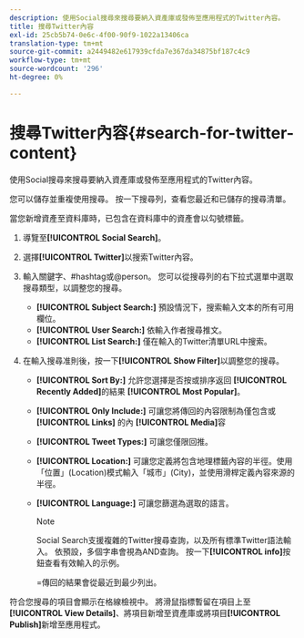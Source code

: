 ```yaml
---
description: 使用Social搜尋來搜尋要納入資產庫或發佈至應用程式的Twitter內容。
title: 搜尋Twitter內容
exl-id: 25cb5b74-0e6c-4f00-90f9-1022a13406ca
translation-type: tm+mt
source-git-commit: a2449482e617939cfda7e367da34875bf187c4c9
workflow-type: tm+mt
source-wordcount: '296'
ht-degree: 0%

---
```


# 搜尋Twitter內容{#search-for-twitter-content}

使用Social搜尋來搜尋要納入資產庫或發佈至應用程式的Twitter內容。

您可以儲存並重複使用搜尋。 按一下搜尋列，查看您最近和已儲存的搜尋清單。

當您新增資產至資料庫時，已包含在資料庫中的資產會以勾號標籤。

1. 導覽至&#x200B;**[!UICONTROL Social Search]**。
1. 選擇&#x200B;**[!UICONTROL Twitter]**&#x200B;以搜索Twitter內容。
1. 輸入關鍵字、#hashtag或@person。 您可以從搜尋列的右下拉式選單中選取搜尋類型，以調整您的搜尋。

   * **[!UICONTROL Subject Search:]** 預設情況下，搜索輸入文本的所有可用欄位。
   * **[!UICONTROL User Search:]** 依輸入作者搜尋推文。
   * **[!UICONTROL List Search:]** 僅在輸入的Twitter清單URL中搜索。

1. 在輸入搜尋准則後，按一下&#x200B;**[!UICONTROL Show Filter]**&#x200B;以調整您的搜尋。

   * **[!UICONTROL Sort By:]** 允許您選擇是否按或排序返回 **[!UICONTROL Recently Added]**&#x200B;的結果 **[!UICONTROL Most Popular]**。

   * **[!UICONTROL Only Include:]** 可讓您將傳回的內容限制為僅包含或 **[!UICONTROL Links]** 的內 **[!UICONTROL Media]**&#x200B;容

   * **[!UICONTROL Tweet Types:]** 可讓您僅限回推。
   * **[!UICONTROL Location:]** 可讓您定義將包含地理標籤內容的半徑。使用「位置」(Location)模式輸入「城市」(City)，並使用滑桿定義內容來源的半徑。
   * **[!UICONTROL Language:]** 可讓您篩選為選取的語言。

      >[!NOTE]
      >
      >Social Search支援複雜的Twitter搜尋查詢，以及所有標準Twitter語法輸入。 依預設，多個字串會視為AND查詢。 按一下&#x200B;**[!UICONTROL info]**&#x200B;按鈕查看有效輸入的示例。
      >
      >=傳回的結果會從最近到最少列出。

符合您搜尋的項目會顯示在格線檢視中。 將滑鼠指標暫留在項目上至&#x200B;**[!UICONTROL View Details]**、將項目新增至資產庫或將項目&#x200B;**[!UICONTROL Publish]**&#x200B;新增至應用程式。
